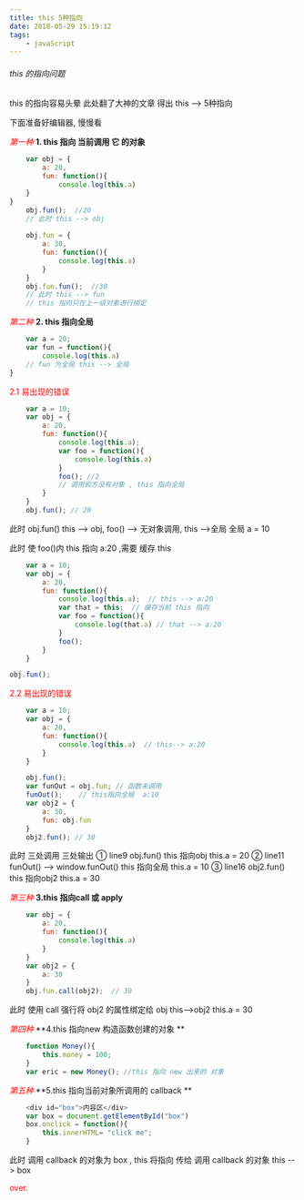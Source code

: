 ```yaml
---
title: this 5种指向
date: 2018-05-29 15:19:12
tags: 
	- javaScript
---
```


###### this 的指向问题
this 的指向容易头晕
此处翻了大神的文章 得出 this ——> 5种指向

下面准备好编辑器, 慢慢看

<font color="red">*第一种*</font>
**1. this 指向 当前调用 它 的对象**
```javascript
	var obj = {
		a: 20,
		fun: function(){
			console.log(this.a)
	}
}
	obj.fun();  //20  
	// 此时 this --> obj 
	
	obj.fun = {
		a: 30,
		fun: function(){
			console.log(this.a)
		}
	}
	obj.fun.fun();  //30
	// 此时 this --> fun   
	// this 指向只在上一级对象进行绑定
```
<font color="red">*第二种*</font>
**2. this 指向全局**
```javascript
	var a = 20;
	var fun = function(){
		console.log(this.a)
	// fun 为全局 this --> 全局
}
```
<!--more-->
<font color="red">2.1 易出现的错误</font>
```javascript
	var a = 10;
	var obj = {
		a: 20,
		fun: function(){
			console.log(this.a);
			var foo = function(){
				console.log(this.a)
			}
			foo(); //2
			// 调用前方没有对象 , this 指向全局
		}
	}
	obj.fun(); // 20
```
此时 obj.fun() this --> obj, foo() --> 无对象调用, this -->全局 全局 a = 10

此时 使 foo()内 this 指向 a:20 ,需要 缓存 this
```javascript
	var a = 10;
	var obj = {
		a: 20,
		fun: function(){
			console.log(this.a);  // this --> a:20
			var that = this;  // 缓存当前 this 指向
			var foo = function(){ 
				console.log(that.a) // that --> a:20
			} 
			foo();
		}
	}

obj.fun();
```

<font color="red">2.2 易出现的错误</font>
```javascript
	var a = 10;
	var obj = {
		a: 20,
		fun: function(){ 
			console.log(this.a)  // this--> a:20
		}
	}

	obj.fun();  
	var funOut = obj.fun; // 函数未调用
	funOut();    // this指向全局  a:10
 	var obj2 = {
		a: 30,
		fun: obj.fun
	}
	obj2.fun(); // 30
```
此时 三处调用 三处输出 
① line9 obj.fun() this 指向obj  this.a = 20
② line11    funOut() --> window.funOut()
this 指向全局  this.a = 10
③ line16 obj2.fun() this 指向obj2 this.a = 30

<font color="red">*第三种*</font>
**3.this 指向call 或 apply**
```javascript
	var obj = {
		a: 20,
		fun: function(){
			console.log(this.a)
		}
	}
	var obj2 = {
		a: 30
	}
	obj.fun.call(obj2);  // 30
```
此时 使用 call 强行将 obj2 的属性绑定给 obj 
this-->obj2 this.a = 30

<font color="red">*第四种*</font>
**4.this 指向new 构造函数创建的对象 **
```javascript
	function Money(){
		this.money = 100;
	} 
	var eric = new Money(); //this 指向 new 出来的 对象
```
<font color="red">*第五种*</font>
**5.this 指向当前对象所调用的 callback **

```javascript
	<div id="box">内容区</div>
	var box = document.getElementById("box")
	box.onclick = function(){
		this.innerHTML= "click me";
	}
```
此时 调用 callback 的对象为 box , this 将指向 传给 调用 callback 的对象
this --> box


<font color="red">over.</font> 


